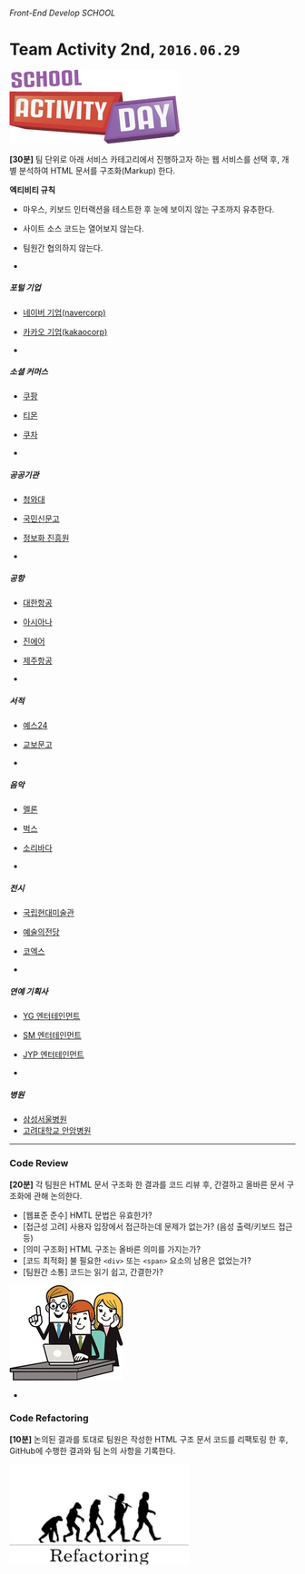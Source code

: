 ###### Front-End Develop SCHOOL

# Team Activity 2nd, `2016.06.29`

![school_activity_day](../Assets/school_activity_day.jpg)

**[30분]** 팀 단위로 아래 서비스 카테고리에서 진행하고자 하는 웹 서비스를 선택 후, 개별 분석하여 HTML 문서를 구조화(Markup) 한다.

**엑티비티 규칙**

- 마우스, 키보드 인터랙션을 테스트한 후 눈에 보이지 않는 구조까지 유추한다.
- 사이트 소스 코드는 열어보지 않는다.
- 팀원간 협의하지 않는다.

-

##### 포털 기업
- [네이버 기업(navercorp)](http://www.navercorp.com/ko/index.nhn)
- [카카오 기업(kakaocorp)](http://www.kakaocorp.com/main)

-

##### 소셜 커머스
- [쿠팡](https://www.coupang.com/)
- [티몬](http://www.ticketmonster.co.kr/home)
- [쿠차](http://www.coocha.co.kr/index.do)

-

##### 공공기관

- [청와대](http://www.president.go.kr/)
- [국민신문고](https://www.epeople.go.kr/jsp/user/UserMain.jsp)
- [정보화 진흥원](http://www.nia.or.kr/)

-

##### 공항

- [대한항공](https://kr.koreanair.com/global/en.html)
- [아시아나](http://flyasiana.com/CW/ko/common/main.do)
- [진에어](http://www.jinair.com/)
- [제주항공](http://www.jejuair.net/jejuair/main.jsp)

-

##### 서적

- [예스24](http://www.yes24.com/)
- [교보문고](http://www.kyobobook.co.kr/index.laf?OV_REFFER=https://www.google.co.kr/)

-

##### 음악

- [멜론](http://www.melon.com/)
- [벅스](http://www.bugs.co.kr/)
- [소리바다](http://corp.soribada.com/)

-

##### 전시

- [국립현대미술관](http://www.mmca.go.kr/)
- [예술의전당](http://www.sac.or.kr/index.jsp)
- [코엑스](http://www.coex.co.kr/)

-

##### 연예 기획사

- [YG 엔터테인먼트](http://www.ygfamily.com/)
- [SM 엔터테인먼트](https://www.smtown.com/)
- [JYP 엔터테인먼트](http://www.jype.com/)

-

##### 병원

- [삼성서울병원](http://www.samsunghospital.com/home/main/index.do)
- [고려대학교 안암병원](http://anam.kumc.or.kr/main/index.do)

---

### Code Review

**[20분]** 각 팀원은 HTML 문서 구조화 한 결과를 코드 리뷰 후, 간결하고 올바른 문서 구조화에 관해 논의한다.

- [웹표준 준수] HMTL 문법은 유효한가?
- [접근성 고려] 사용자 입장에서 접근하는데 문제가 없는가? (음성 출력/키보드 접근 등)
- [의미 구조화] HTML 구조는 올바른 의미를 가지는가?
- [코드 최적화] 불 필요한 `<div>` 또는 `<span>` 요소의 남용은 없었는가?
- [팀원간 소통] 코드는 읽기 쉽고, 간결한가?

![over-the-shoulder-code-review](../Assets/over-the-shoulder-code-review.png)

-

### Code Refactoring

**[10분]** 논의된 결과를 토대로 팀원은 작성한 HTML 구조 문서 코드를 리팩토링 한 후, GitHub에 수행한 결과와 팀 논의 사항을 기록한다.

![refactoring](../Assets/refactoring.jpg)
